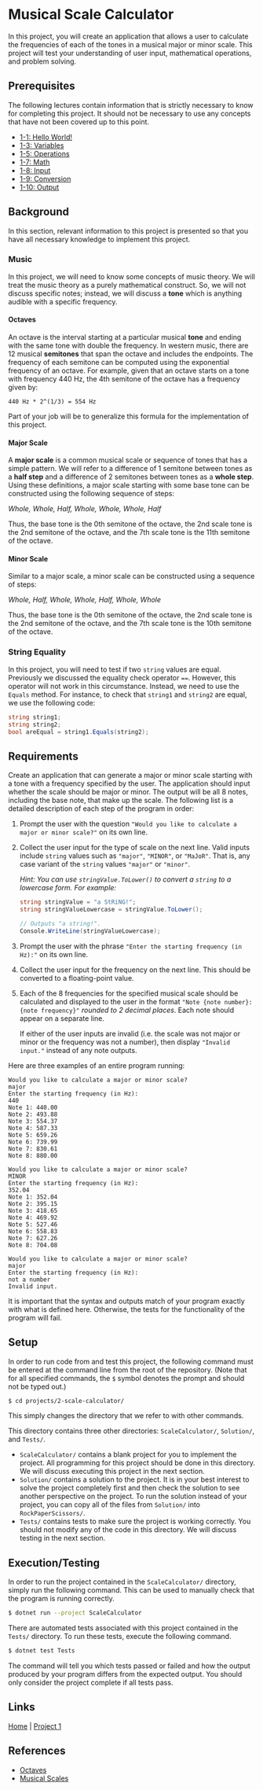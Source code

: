 # Musical Scale Calculator

In this project, you will create an application that allows a user to calculate the frequencies of each of the tones in a musical major or minor scale. This project will test your understanding of user input, mathematical operations, and problem solving.

## Prerequisites

The following lectures contain information that is strictly necessary to know for completing this project. It should not be necessary to use any concepts that have not been covered up to this point.

- [1-1: Hello World!](../../lectures/1-variables/1-hello-world/)
- [1-3: Variables](../../lectures/1-variables/3-variables/)
- [1-5: Operations](../../lectures/1-variables/5-operations/)
- [1-7: Math](../../lectures/1-variables/7-math/)
- [1-8: Input](../../lectures/1-variables/8-input/)
- [1-9: Conversion](../../lectures/1-variables/9-conversion/)
- [1-10: Output](../../lectures/1-variables/10-output/) 

## Background

In this section, relevant information to this project is presented so that you have all necessary knowledge to implement this project.

### Music

In this project, we will need to know some concepts of music theory. We will treat the music theory as a purely mathematical construct. So, we will not discuss specific notes; instead, we will discuss a **tone** which is anything audible with a specific frequency.

#### Octaves

An octave is the interval starting at a particular musical **tone** and ending with the same tone with double the frequency. In western music, there are 12 musical **semitones** that span the octave and includes the endpoints. The frequency of each semitone can be computed using the exponential frequency of an octave. For example, given that an octave starts on a tone with frequency 440 Hz, the 4th semitone of the octave has a frequency given by:

```
440 Hz * 2^(1/3) = 554 Hz
```

Part of your job will be to generalize this formula for the implementation of this project.

#### Major Scale

A **major scale** is a common musical scale or sequence of tones that has a simple pattern. We will refer to a difference of 1 semitone between tones as a **half step** and a difference of 2 semitones between tones as a **whole step**. Using these definitions, a major scale starting with some base tone can be constructed using the following sequence of steps:

*Whole, Whole, Half, Whole, Whole, Whole, Half*

Thus, the base tone is the 0th semitone of the octave, the 2nd scale tone is the 2nd semitone of the octave, and the 7th scale tone is the 11th semitone of the octave.

#### Minor Scale

Similar to a major scale, a minor scale can be constructed using a sequence of steps:

*Whole, Half, Whole, Whole, Half, Whole, Whole*

Thus, the base tone is the 0th semitone of the octave, the 2nd scale tone is the 2nd semitone of the octave, and the 7th scale tone is the 10th semitone of the octave.

### String Equality

In this project, you will need to test if two `string` values are equal. Previously we discussed the equality check operator `==`. However, this operator will not work in this circumstance. Instead, we need to use the `Equals` method. For instance, to check that `string1` and `string2` are equal, we use the following code:

```csharp
string string1;
string string2;
bool areEqual = string1.Equals(string2);
```

## Requirements

Create an application that can generate a major or minor scale starting with a tone with a frequency specified by the user. The application should input whether the scale should be major or minor. The output will be all 8 notes, including the base note, that make up the scale. The following list is a detailed description of each step of the program in order:

1. Prompt the user with the question `"Would you like to calculate a major or minor scale?"` on its own line.
2. Collect the user input for the type of scale on the next line. Valid inputs include `string` values such as `"major"`, `"MINOR"`, or `"MaJoR"`. That is, any case variant of the `string` values `"major"` or `"minor"`.
   
    *Hint: You can use `stringValue.ToLower()` to convert a `string` to a lowercase form. For example:*
    ```csharp
    string stringValue = "a StRiNG!";
    string stringValueLowercase = stringValue.ToLower();

    // Outputs "a string!".
    Console.WriteLine(stringValueLowercase);
    ```
3. Prompt the user with the phrase `"Enter the starting frequency (in Hz):"` on its own line.
4. Collect the user input for the frequency on the next line. This should be converted to a floating-point value.
5. Each of the 8 frequencies for the specified musical scale should be calculated and displayed to the user in the format `"Note {note number}: {note frequency}"` *rounded to 2 decimal places*. Each note should appear on a separate line.
   
   If either of the user inputs are invalid (i.e. the scale was not major or minor or the frequency was not a number), then display `"Invalid input."` instead of any note outputs.

Here are three examples of an entire program running:
```
Would you like to calculate a major or minor scale?
major
Enter the starting frequency (in Hz):
440
Note 1: 440.00
Note 2: 493.88
Note 3: 554.37
Note 4: 587.33
Note 5: 659.26
Note 6: 739.99
Note 7: 830.61
Note 8: 880.00
```

```
Would you like to calculate a major or minor scale?
MINOR
Enter the starting frequency (in Hz):
352.04
Note 1: 352.04
Note 2: 395.15
Note 3: 418.65
Note 4: 469.92
Note 5: 527.46
Note 6: 558.83
Note 7: 627.26
Note 8: 704.08
```

```
Would you like to calculate a major or minor scale?
major
Enter the starting frequency (in Hz):
not a number
Invalid input.
```

It is important that the syntax and outputs match of your program exactly with what is defined here. Otherwise, the tests for the functionality of the program will fail.

## Setup

In order to run code from and test this project, the following command must be entered at the command line from the root of the repository. (Note that for all specified commands, the `$` symbol denotes the prompt and should not be typed out.)

```bash
$ cd projects/2-scale-calculator/
```

This simply changes the directory that we refer to with other commands.

This directory contains three other directories: `ScaleCalculator/`, `Solution/`, and `Tests/`.
- `ScaleCalculator/` contains a blank project for you to implement the project. All programming for this project should be done in this directory. We will discuss executing this project in the next section.
- `Solution/` contains a solution to the project. It is in your best interest to solve the project completely first and then check the solution to see another perspective on the project. To run the solution instead of your project, you can copy all of the files from `Solution/` into `RockPaperScissors/`.
- `Tests/` contains tests to make sure the project is working correctly. You should not modify any of the code in this directory. We will discuss testing in the next section.

## Execution/Testing

In order to run the project contained in the `ScaleCalculator/` directory, simply run the following command. This can be used to manually check that the program is running correctly.

```bash
$ dotnet run --project ScaleCalculator
```

There are automated tests associated with this project contained in the `Tests/` directory. To run these tests, execute the following command.

```bash
$ dotnet test Tests
```

The command will tell you which tests passed or failed and how the output produced by your program differs from the expected output. You should only consider the project complete if all tests pass.

## Links
[Home](../../../readme.md) |
[Project 1](../../../projects/1-rock-paper-scissors/)

## References
- [Octaves](https://en.wikipedia.org/wiki/Octave)
- [Musical Scales](https://en.wikipedia.org/wiki/Scale_(music))